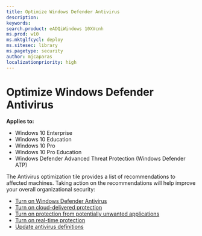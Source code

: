 ```yaml
---
title: Optimize Windows Defender Antivirus
description:
keywords:
search.product: eADQiWindows 10XVcnh
ms.prod: w10
ms.mktglfcycl: deploy
ms.sitesec: library
ms.pagetype: security
author: mjcaparas
localizationpriority: high
---
```


# Optimize Windows Defender Antivirus

**Applies to:**

- Windows 10 Enterprise
- Windows 10 Education
- Windows 10 Pro
- Windows 10 Pro Education
- Windows Defender Advanced Threat Protection (Windows Defender ATP)

The Antivirus optimization tile provides a list of recommendations to affected machines. Taking action on the recommendations will help improve your overall organizational security:

- [Turn on Windows Defender Antivirus]()
- [Turn on cloud-delivered protection](windows-defender-antivirus/enable-cloud-protection-windows-defender-antivirus.md)
- [Turn on protection from potentially unwanted applications](windows-defender-antivirus/detect-block-potentially-unwanted-apps-windows-defender-antivirus.md)
- [Turn on real-time protection](windows-defender-antivirus/configure-real-time-protection-windows-defender-antivirus.md)
- [Update antivirus definitions](windows-defender-antivirus/manage-updates-baselines-windows-defender-antivirus.md)